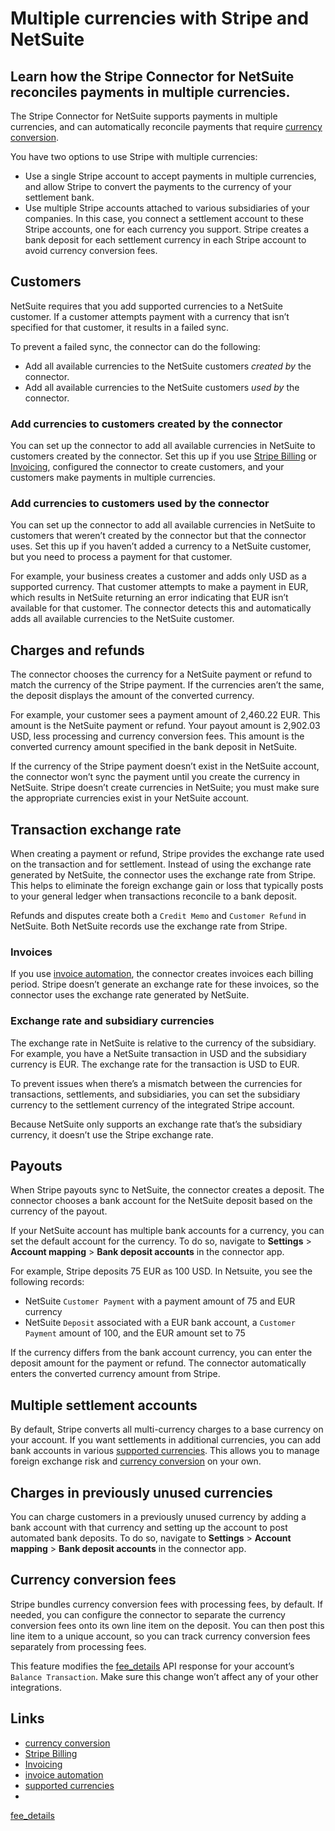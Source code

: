 # Multiple currencies with Stripe and NetSuite

## Learn how the Stripe Connector for NetSuite reconciles payments in multiple currencies.

The Stripe Connector for NetSuite supports payments in multiple currencies, and
can automatically reconcile payments that require [currency
conversion](https://docs.stripe.com/currencies/conversions).

You have two options to use Stripe with multiple currencies:

- Use a single Stripe account to accept payments in multiple currencies, and
allow Stripe to convert the payments to the currency of your settlement bank.
- Use multiple Stripe accounts attached to various subsidiaries of your
companies. In this case, you connect a settlement account to these Stripe
accounts, one for each currency you support. Stripe creates a bank deposit for
each settlement currency in each Stripe account to avoid currency conversion
fees.

## Customers

NetSuite requires that you add supported currencies to a NetSuite customer. If a
customer attempts payment with a currency that isn’t specified for that
customer, it results in a failed sync.

To prevent a failed sync, the connector can do the following:

- Add all available currencies to the NetSuite customers *created by* the
connector.
- Add all available currencies to the NetSuite customers *used by* the
connector.

### Add currencies to customers created by the connector

You can set up the connector to add all available currencies in NetSuite to
customers created by the connector. Set this up if you use [Stripe
Billing](https://docs.stripe.com/billing) or
[Invoicing](https://docs.stripe.com/invoicing), configured the connector to
create customers, and your customers make payments in multiple currencies.

### Add currencies to customers used by the connector

You can set up the connector to add all available currencies in NetSuite to
customers that weren’t created by the connector but that the connector uses. Set
this up if you haven’t added a currency to a NetSuite customer, but you need to
process a payment for that customer.

For example, your business creates a customer and adds only USD as a supported
currency. That customer attempts to make a payment in EUR, which results in
NetSuite returning an error indicating that EUR isn’t available for that
customer. The connector detects this and automatically adds all available
currencies to the NetSuite customer.

## Charges and refunds

The connector chooses the currency for a NetSuite payment or refund to match the
currency of the Stripe payment. If the currencies aren’t the same, the deposit
displays the amount of the converted currency.

For example, your customer sees a payment amount of 2,460.22 EUR. This amount is
the NetSuite payment or refund. Your payout amount is 2,902.03 USD, less
processing and currency conversion fees. This amount is the converted currency
amount specified in the bank deposit in NetSuite.

If the currency of the Stripe payment doesn’t exist in the NetSuite account, the
connector won’t sync the payment until you create the currency in NetSuite.
Stripe doesn’t create currencies in NetSuite; you must make sure the appropriate
currencies exist in your NetSuite account.

## Transaction exchange rate

When creating a payment or refund, Stripe provides the exchange rate used on the
transaction and for settlement. Instead of using the exchange rate generated by
NetSuite, the connector uses the exchange rate from Stripe. This helps to
eliminate the foreign exchange gain or loss that typically posts to your general
ledger when transactions reconcile to a bank deposit.

Refunds and disputes create both a `Credit Memo` and `Customer Refund` in
NetSuite. Both NetSuite records use the exchange rate from Stripe.

### Invoices

If you use [invoice
automation](https://docs.stripe.com/connectors/netsuite/invoice-automation), the
connector creates invoices each billing period. Stripe doesn’t generate an
exchange rate for these invoices, so the connector uses the exchange rate
generated by NetSuite.

### Exchange rate and subsidiary currencies

The exchange rate in NetSuite is relative to the currency of the subsidiary. For
example, you have a NetSuite transaction in USD and the subsidiary currency is
EUR. The exchange rate for the transaction is USD to EUR.

To prevent issues when there’s a mismatch between the currencies for
transactions, settlements, and subsidiaries, you can set the subsidiary currency
to the settlement currency of the integrated Stripe account.

Because NetSuite only supports an exchange rate that’s the subsidiary currency,
it doesn’t use the Stripe exchange rate.

## Payouts

When Stripe payouts sync to NetSuite, the connector creates a deposit. The
connector chooses a bank account for the NetSuite deposit based on the currency
of the payout.

If your NetSuite account has multiple bank accounts for a currency, you can set
the default account for the currency. To do so, navigate to **Settings** >
**Account mapping** > **Bank deposit accounts** in the connector app.

For example, Stripe deposits 75 EUR as 100 USD. In Netsuite, you see the
following records:

- NetSuite `Customer Payment` with a payment amount of 75 and EUR currency
- NetSuite `Deposit` associated with a EUR bank account, a `Customer Payment`
amount of 100, and the EUR amount set to 75

If the currency differs from the bank account currency, you can enter the
deposit amount for the payment or refund. The connector automatically enters the
converted currency amount from Stripe.

## Multiple settlement accounts

By default, Stripe converts all multi-currency charges to a base currency on
your account. If you want settlements in additional currencies, you can add bank
accounts in various [supported
currencies](https://docs.stripe.com/payouts#supported-accounts-and-settlement-currencies).
This allows you to manage foreign exchange risk and [currency
conversion](https://docs.stripe.com/currencies/conversions) on your own.

## Charges in previously unused currencies

You can charge customers in a previously unused currency by adding a bank
account with that currency and setting up the account to post automated bank
deposits. To do so, navigate to **Settings** > **Account mapping** > **Bank
deposit accounts** in the connector app.

## Currency conversion fees

Stripe bundles currency conversion fees with processing fees, by default. If
needed, you can configure the connector to separate the currency conversion fees
onto its own line item on the deposit. You can then post this line item to a
unique account, so you can track currency conversion fees separately from
processing fees.

This feature modifies the
[fee_details](https://docs.stripe.com/api/balance_transactions/object#balance_transaction_object-fee_details)
API response for your account’s `Balance Transaction`. Make sure this change
won’t affect any of your other integrations.

## Links

- [currency conversion](https://docs.stripe.com/currencies/conversions)
- [Stripe Billing](https://docs.stripe.com/billing)
- [Invoicing](https://docs.stripe.com/invoicing)
- [invoice
automation](https://docs.stripe.com/connectors/netsuite/invoice-automation)
- [supported
currencies](https://docs.stripe.com/payouts#supported-accounts-and-settlement-currencies)
-
[fee_details](https://docs.stripe.com/api/balance_transactions/object#balance_transaction_object-fee_details)